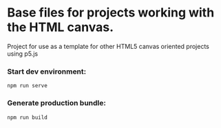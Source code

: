# Base files for projects working with the HTML canvas.

Project for use as a template for other HTML5 canvas oriented projects using p5.js

### Start dev environment:
 `npm run serve`

### Generate production bundle:
`npm run build`
